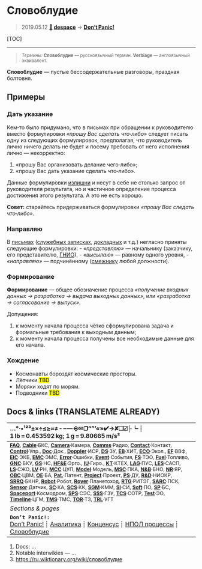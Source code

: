 # Словоблудие
> 2019.05.12 **[🚀](../index/index.md) [despace](index.md)** → **[Don’t Panic!](dont_panic.md)**

[TOC]

---

> <small>*Термины:* **Словоблудие** — русскоязычный термин. **Verbiage** — англоязычный эквивалент.</small>

**Словоблудие** — пустые бессодержательные разговоры, праздная болтовня.



## Примеры

### Дать указание
Кем‑то было придумано, что в письмах при обращении к руководителю вместо формулировки *«прошу Вас сделать что‑либо»* следует писать одну из следующих формулировок, предполагая, что руководитель лично ничего делать не будет и посему требовать от него исполнения лично — некорректно:

   1. «прошу Вас организовать делание чего‑либо»;
   1. «прошу Вас дать указание сделать что‑либо».

Данные формулировки [излишни](dont_panic.md) и несут в себе не столько запрос от руководителя результата, но и частичное определение процесса достижения этого результата. А это не есть хорошо.

**Совет:** старайтесь придерживаться формулировки *«прошу Вас следать что‑либо»*.



### Направляю
В [письмах](letter.md) ([служебных записках](report_int.md), [докладных](report_int.md) и т.д.) негласно приняты следующие формулировки:
      - *«представляю»* — начальнику (заказчику, его представителю, [ГНИО](hrorsi.md)),
      - *«высылаю»* — равному одного уровня,
      - *«направляю»* — подчинённому ([смежнику](contact.md) любой должности).



### Формирование
**Формирование** — общее обозначение процесса *«получение входных данных → разработка → выдача выходных данных»*, или *«разработка → согласование → выпуск»*.

Допущения:

   1. к моменту начала процесса чётко сформулирована задача и формальные требования к выходным данным;
   1. к моменту начала процесса получены все необходимые данные для его начала.



### Хождение
   - Космонавты бороздят космические просторы.
   - Лётчики <mark>TBD</mark>
   - Моряки ходят по морям.
   - Подводники <mark>TBD</mark>



<p style="page-break-after:always"> </p>

## Docs & links (TRANSLATEME ALREADY)
|…°·•¹²³±×÷≤≥≈≠ ‑ −— ⎆✉ ❐“”’«»✔→✘☐☑├┕┆ 1 lb = 0.453592 kg; 1 g = 9.80665 m/s²|
|:--|
|<small>**[FAQ](faq.md)**, **[Cable](cable.md)**·БКС, **[Camera](cam.md)**·Камера, **[Comms](comms.md)**·Радио, **[Contact](contact.md)**·Контакт, **[Control](control.md)**·Упр., **[Doc](doc.md)**·Док., **[Doppler](doppler.md)**·ИСР, **[DS](ds.md)**·ЗУ, **[EB](eb.md)**·ХИТ, **[ECO](ecology.md)**·Экол., **[EF](ef.md)**·ВВФ, **[ElC](elc.md)**·ЭКБ, **[EMC](emc.md)**·ЭМС, **[Error](error.md)**·Ошибки, **[Event](event.md)**·События, **[FS](fs.md)**·ТЭО, **[Fuel](fuel.md)**·Топливо, **[GNC](gnc.md)**·БКУ, **[GS](scs.md)**·НС, **[HF&E](hfe.md)**·Эрго., **[IU](iu.md)**·Гиро., **[KT](kt.md)**·КТЕХ, **[LAG](lag.md)**·ПУC, **[LES](les.md)**·САСП, **[LS](ls.md)**·СЖО, **[LV](lv.md)**·РН, **[MCC](mcc.md)**·ЦУП, **[Model](model.md)**·Модель, **[MSC](sc.md)**·ПКА, **[N&B](nnb.md)**·БНО, **[NR](nr.md)**·ЯР, **[OBC](obc.md)**·ЦВМ, **[OE](oe.md)**·БА, **[Pat.](патент.md)**·Патент, **[Project](project.md)**·Проект, **[PS](ps.md)**·ДУ, **[R&D](rnd.md)**·НИОКР, **[SRRQ](srrq.md)**·БКНР, **[Robot](robotics.md)**·Робот, **[Rover](rover.md)**·Планетоход, **[RTG](rtg.md)**·РИТЭГ, **[SARC](sarc.md)**·ПСК, **[Sensor](sensor.md)**·Датчик, **[SC](sc.md)**·КА, **[SCS](scs.md)**·КК, **[SGM](sgm.md)**·КММ, **[SI](si.md)**·СИ, **[Soft](soft.md)**·ПО, **[SP](sp.md)**·БС, **[Spaceport](spaceport.md)**·Космодром, **[SPS](sps.md)**·СЭС, **[SSS](sss.md)**·ГЗУ, **[TCS](tcs.md)**·СОТР, **[Test](test.md)**·ЭО, **[Timeline](timeline.md)**·ЦГМ, **[TMS](tms.md)**·ТМС, **[TOR](tor.md)**·ТЗ, **[TRL](trl.md)**·УГТ</small>|
|*Sections & pages*|
|**`Don’t Panic!:`**<br> [Don’t Panic!](dont_panic.md) ┊ [Аналитика](project.md) ┊ [Конценсус](consensus.md) ┊ [НПОЛ процессы](zz_нпол_п.md) ┊ [Словоблудие](verbiage.md) |

   1. Docs: …
   1. Notable interwikies — …
   1. <https://ru.wiktionary.org/wiki/словоблудие>
